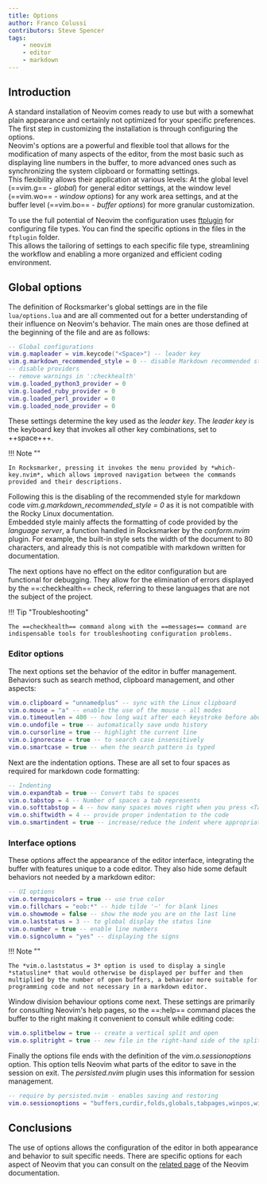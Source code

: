 ```yaml
---
title: Options
author: Franco Colussi
contributors: Steve Spencer
tags:
    - neovim
    - editor
    - markdown
---
```


## Introduction

A standard installation of Neovim comes ready to use but with a somewhat plain appearance and certainly not optimized for your specific preferences. The first step in customizing the installation is through configuring the options.  
Neovim's options are a powerful and flexible tool that allows for the modification of many aspects of the editor, from the most basic such as displaying line numbers in the buffer, to more advanced ones such as synchronizing the system clipboard or formatting settings.  
This flexibility allows their application at various levels: At the global level (==vim.g== - *global*) for general editor settings, at the window level (==vim.wo== - *window options*) for any work area settings, and at the buffer level (==vim.bo== - *buffer options*) for more granular customization.

To use the full potential of Neovim the configuration uses [ftplugin](https://neovim.io/doc/user/filetype.html#%3Afiletype-plugin-on) for configuring file types. You can find the specific options in the files in the `ftplugin` folder.  
This allows the tailoring of settings to each specific file type, streamlining the workflow and enabling a more organized and efficient coding environment.

## Global options

The definition of Rocksmarker's global settings are in the file `lua/options.lua` and are all commented out for a better understanding of their influence on Neovim's behavior. The main ones are those defined at the beginning of the file and are as follows:

```lua
-- Global configurations
vim.g.mapleader = vim.keycode("<Space>") -- leader key
vim.g.markdown_recommended_style = 0 -- disable Markdown recommended style
-- disable providers
-- remove warnings in ':checkhealth'
vim.g.loaded_python3_provider = 0
vim.g.loaded_ruby_provider = 0
vim.g.loaded_perl_provider = 0
vim.g.loaded_node_provider = 0
```

These settings determine the key used as the *leader key*. The *leader key* is the keyboard key that invokes all other key combinations, set to ++space+++.  

!!! Note ""

    In Rocksmarker, pressing it invokes the menu provided by *which-key.nvim*, which allows improved navigation between the commands provided and their descriptions.

Following this is the disabling of the recommended style for markdown code *vim.g.markdown_recommended_style = 0* as it is not compatible with the Rocky Linux documentation.  
Embedded style mainly affects the formatting of code provided by the *language server*, a function handled in Rocksmarker by the *conform.nvim* plugin. For example, the built-in style sets the width of the document to 80 characters, and already this is not compatible with markdown written for documentation.

The next options have no effect on the editor configuration but are functional for debugging. They allow for the elimination of errors displayed by the ==:checkhealth== check, referring to these languages that are not the subject of the project.

!!! Tip "Troubleshooting"

    The ==checkhealth== command along with the ==messages== command are indispensable tools for troubleshooting configuration problems.

### Editor options

The next options set the behavior of the editor in buffer management. Behaviors such as search method, clipboard management, and other aspects:

```lua
vim.o.clipboard = "unnamedplus" -- sync with the Linux clipboard
vim.o.mouse = "a" -- enable the use of the mouse - all modes
vim.o.timeoutlen = 400 -- how long wait after each keystroke before aborting it
vim.o.undofile = true -- automatically save undo history
vim.o.cursorline = true -- highlight the current line
vim.o.ignorecase = true -- to search case insensitively
vim.o.smartcase = true -- when the search pattern is typed
```

Next are the indentation options. These are all set to four spaces as required for markdown code formatting:

```lua
-- Indenting
vim.o.expandtab = true -- Convert tabs to spaces
vim.o.tabstop = 4 -- Number of spaces a tab represents
vim.o.softtabstop = 4 -- how many spaces moves right when you press <Tab>
vim.o.shiftwidth = 4 -- provide proper indentation to the code
vim.o.smartindent = true -- increase/reduce the indent where appropriate
```

### Interface options

These options affect the appearance of the editor interface, integrating the buffer with features unique to a code editor. They also hide some default behaviors not needed by a markdown editor:

```lua
-- UI options
vim.o.termguicolors = true -- use true color
vim.o.fillchars = "eob:*" -- hide tilde '~' for blank lines
vim.o.showmode = false -- show the mode you are on the last line
vim.o.laststatus = 3 -- to global display the status line
vim.o.number = true -- enable line numbers
vim.o.signcolumn = "yes" -- displaying the signs
```

!!! Note ""

    The *vim.o.laststatus = 3* option is used to display a single *statusline* that would otherwise be displayed per buffer and then multiplied by the number of open buffers, a behavior more suitable for programming code and not necessary in a markdown editor.

Window division behaviour options come next. These settings are primarily for consulting Neovim's help pages, so the ==:help== command places the buffer to the right making it convenient to consult while editing code:

```lua
vim.o.splitbelow = true -- create a vertical split and open
vim.o.splitright = true -- new file in the right-hand side of the split
```

Finally the options file ends with the definition of the *vim.o.sessionoptions* option. This option tells Neovim what parts of the editor to save in the session on exit. The *persisted.nvim* plugin uses this information for session management.

```lua
-- require by persisted.nvim - enables saving and restoring
vim.o.sessionoptions = "buffers,curdir,folds,globals,tabpages,winpos,winsize"
```

## Conclusions

The use of options allows the configuration of the editor in both appearance and behavior to suit specific needs. There are specific options for each aspect of Neovim that you can consult on the [related page](https://neovim.io/doc/user/options.html) of the Neovim documentation.
